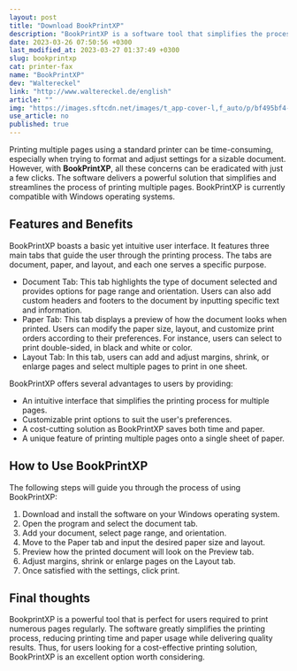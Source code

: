 ```yaml
---
layout: post
title: "Download BookPrintXP"
description: "BookPrintXP is a software tool that simplifies the process of printing multiple pages by allowing for customization according to user preferences."
date: 2023-03-26 07:50:56 +0300
last_modified_at: 2023-03-27 01:37:49 +0300
slug: bookprintxp
cat: printer-fax
name: "BookPrintXP"
dev: "Waltereckel"
link: "http://www.waltereckel.de/english"
article: ""
img: "https://images.sftcdn.net/images/t_app-cover-l,f_auto/p/bf495bf4-9b23-11e6-a85d-00163ec9f5fa/1937815201/bookprintxp-screenshot.jpg"
use_article: no
published: true
---
```



Printing multiple pages using a standard printer can be time-consuming, especially when trying to format and adjust settings for a sizable document. However, with **BookPrintXP**, all these concerns can be eradicated with just a few clicks. The software delivers a powerful solution that simplifies and streamlines the process of printing multiple pages. BookPrintXP is currently compatible with Windows operating systems.

## Features and Benefits

BookPrintXP boasts a basic yet intuitive user interface. It features three main tabs that guide the user through the printing process. The tabs are document, paper, and layout, and each one serves a specific purpose.

- Document Tab: This tab highlights the type of document selected and provides options for page range and orientation. Users can also add custom headers and footers to the document by inputting specific text and information.
- Paper Tab: This tab displays a preview of how the document looks when printed. Users can modify the paper size, layout, and customize print orders according to their preferences. For instance, users can select to print double-sided, in black and white or color.
- Layout Tab: In this tab, users can add and adjust margins, shrink, or enlarge pages and select multiple pages to print in one sheet.

BookPrintXP offers several advantages to users by providing:

- An intuitive interface that simplifies the printing process for multiple pages.
- Customizable print options to suit the user's preferences.
- A cost-cutting solution as BookPrintXP saves both time and paper.
- A unique feature of printing multiple pages onto a single sheet of paper.

## How to Use BookPrintXP

The following steps will guide you through the process of using BookPrintXP:

1. Download and install the software on your Windows operating system.
2. Open the program and select the document tab.
3. Add your document, select page range, and orientation.
4. Move to the Paper tab and input the desired paper size and layout.
5. Preview how the printed document will look on the Preview tab.
6. Adjust margins, shrink or enlarge pages on the Layout tab.
7. Once satisfied with the settings, click print.

## Final thoughts

BookprintXP is a powerful tool that is perfect for users required to print numerous pages regularly. The software greatly simplifies the printing process, reducing printing time and paper usage while delivering quality results. Thus, for users looking for a cost-effective printing solution, BookPrintXP is an excellent option worth considering.